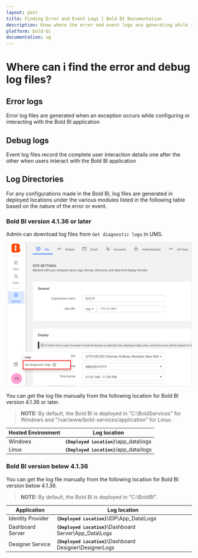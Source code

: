 ```yaml
---
layout: post
title: Finding Error and Event Logs | Bold BI Documentation
description: Know where the error and event logs are generating while interacting with Bold BI application installed in server.
platform: bold-bi
documentation: ug
---
```


# Where can i find the error and debug log files?
## Error logs
Error log files are generated when an exception occurs while configuring or interacting with the Bold BI application

## Debug logs

Event log files record the complete user interaction details one after the other when users interact with the Bold BI application

## Log Directories

For any configurations made in the Bold BI, log files are generated in deployed locations under the various modules listed in the following table based on the nature of the error or event.

### Bold BI version 4.1.36 or later

Admin can download log files from `Get diagnostic logs` in UMS.

![Download Log Files](/static/assets/embedded/faq/images/download-logs.png)

You can get the log file manually from the following location for Bold BI version 4.1.36 or later.

> **NOTE:** By default, the Bold BI is deployed in "C:\BoldServices" for Windows and "/var/www/bold-services/application" for Linux.

| Hosted Environment    | Log location                                              	|
|-------------------	|-----------------------------------------------------------	|
| Windows            	| **`{Deployed Location}`**\app_data\logs                       |
| Linux               	| **`{Deployed Location}`**/app_data/logs                       |

### Bold BI version below 4.1.36

You can get the log file manually from the following location for Bold BI version below 4.1.36.

> **NOTE:**  By default, the Bold BI is deployed in "C:\BoldBI".

| Application       	| Log location                                              	|
|-------------------	|-----------------------------------------------------------	|
| Identity Provider 	| **`{Deployed Location}`**\IDP\App_Data\Logs               	|
| Dashboard Server  	| **`{Deployed Location}`**\Dashboard Server\App_Data\Logs  	|
| Designer Service  	| **`{Deployed Location}`**\Dashboard Designer\DesignerLogs 	|